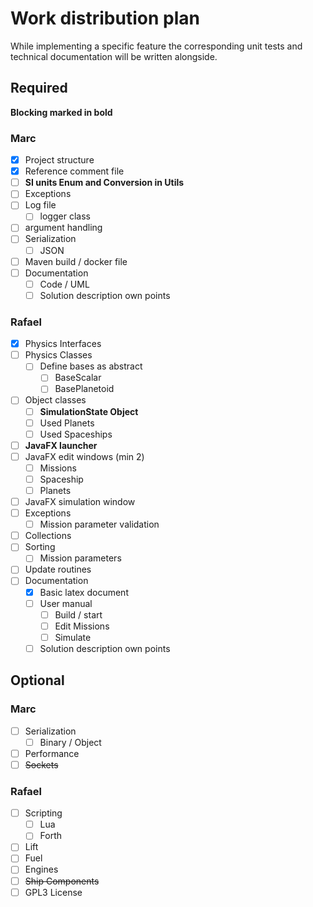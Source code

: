 # Work distribution plan

While implementing a specific feature the corresponding unit tests and technical documentation will be written alongside.

## Required

**Blocking marked in bold**

### Marc

- [X] Project structure
- [X] Reference comment file
- [ ] **SI units Enum and Conversion in Utils**
- [ ] Exceptions
- [ ] Log file
  - [ ] logger class
- [ ] argument handling
- [ ] Serialization
  - [ ] JSON
- [ ] Maven build / docker file
- [ ] Documentation
  - [ ] Code / UML
  - [ ] Solution description own points

### Rafael

- [X] Physics Interfaces
- [ ] Physics Classes
  - [ ] Define bases as abstract
    - [ ] BaseScalar
    - [ ] BasePlanetoid
- [ ] Object classes
  - [ ] **SimulationState Object**
  - [ ] Used Planets
  - [ ] Used Spaceships
- [ ] **JavaFX launcher**
- [ ] JavaFX edit windows (min 2)
  - [ ] Missions
  - [ ] Spaceship
  - [ ] Planets
- [ ] JavaFX simulation window
- [ ] Exceptions
  - [ ] Mission parameter validation
- [ ] Collections
- [ ] Sorting
  - [ ] Mission parameters
- [ ] Update routines
- [ ] Documentation
  - [X] Basic latex document
  - [ ] User manual
    - [ ] Build / start
    - [ ] Edit Missions
    - [ ] Simulate
  - [ ] Solution description own points

## Optional

### Marc

- [ ] Serialization
  - [ ] Binary / Object
- [ ] Performance
- [ ] ~~Sockets~~

### Rafael

- [ ] Scripting
  - [ ] Lua
  - [ ] Forth
- [ ] Lift
- [ ] Fuel
- [ ] Engines
- [ ] ~~Ship Components~~
- [ ] GPL3 License
